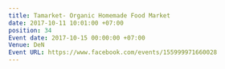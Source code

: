 ```yaml
---
title: Tamarket- Organic Homemade Food Market
date: 2017-10-11 10:01:00 +07:00
position: 34
Event date: 2017-10-15 00:00:00 +07:00
Venue: DeN
Event URL: https://www.facebook.com/events/155999971660028
---
```


